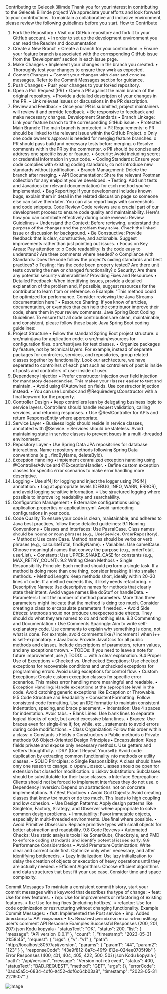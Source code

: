 Contributing to Gelecek Bilimde
Thank you for your interest in contributing to the Gelecek Bilimde project! We appreciate your efforts and look forward to your contributions. To maintain a collaborative and inclusive environment, please review the following guidelines before you start.
How to Contribute
1. Fork the Repository
•	Visit our GitHub repository and fork it to your GitHub account.
•	In order to set up  the development environment you can read the  Readme.md documentation
2. Create a New Branch
•	Create a branch for your contribution.
•	Ensure your feature branch is associated with the corresponding GitHub issue from the 'Development' section in each issue page.
3. Make Changes
•	Implement your changes in the branch you created.
•	Thoroughly test your changes to ensure they work as expected.
4. Commit Changes
•	Commit your changes with clear and concise messages. Refer to the Commit Messages section for guidance.
5. Push Changes
•	Push your changes to your forked repository.
6. Open a Pull Request (PR)
•	Open a PR against the main branch of the original repository.
•	Provide a detailed description of your changes in the PR.
•	Link relevant issues or discussions in the PR description.
7. Review and Feedback
•	Once your PR is submitted, project maintainers will review it and provide feedback.
•	Be responsive to feedback and make necessary changes.
Development Standards
•	Branch Linkage: Link your feature branch to the corresponding GitHub issue.
•	Protected Main Branch: The main branch is protected.
•	PR Requirements:
o	PR should be linked to the relevant issue within the GitHub Project.
o	Only one code owner's approval is needed for merging feature branches.
o	PR should pass build and necessary tests before merging.
o	Resolve comments within the PR by the commenter.
o	PR should be concise and address one specific issue or feature.
•	Security: Avoid including secret or credential information in your code.
•	Coding Standards: Ensure your code complies with existing coding standards; do not introduce new standards without justification.
•	Branch Management: Delete the branch after merging.
•	API Documentation: Share the relevant Postman collection for any endpoint you’ve developed.
•	Testing: Add unit tests and Javadocs (or relevant documentation) for each method you’ve implemented.
•	Bug Reporting: If your development includes known bugs, explain them in detail in the related discussion page so someone else can solve them later. You can also report bugs with screenshots and code snippets.
Code Review
Code reviews are a crucial part of our development process to ensure code quality and maintainability. Here's how you can contribute effectively during code reviews:
Review Guidelines
•	Understand the Context: Before reviewing, understand the purpose of the changes and the problem they solve. Check the linked issue or discussion for background.
•	Be Constructive: Provide feedback that is clear, constructive, and actionable. Suggest improvements rather than just pointing out issues.
•	Focus on Key Areas: Pay attention to:
o	Code readability: Is the code easy to understand? Are there comments where needed?
o	Compliance with Standards: Does the code follow the project’s coding standards and best practices?
o	Testing: Has the code been properly tested? Are there unit tests covering the new or changed functionality?
o	Security: Are there any potential security vulnerabilities?
Providing Fixes and Resources
•	Detailed Feedback: When identifying issues, provide a detailed explanation of the problem and, if possible, suggest resources for the contributor to learn from or reference.
o	Example: "This method could be optimized for performance. Consider reviewing the Java Streams documentation here."
•	Resource Sharing: If you know of articles, documentation, or examples that can help the contributor improve their code, share them in your review comments.
Java Spring Boot Coding Guidelines
To ensure that all code contributions are clean, maintainable, and consistent, please follow these basic Java Spring Boot coding guidelines:
1. Project Structure
•	Follow the standard Spring Boot project structure:
o	src/main/java for application code.
o	src/main/resources for configuration files.
o	src/test/java for test classes.
•	Organize packages by feature, not by technical layers. For example, instead of separate packages for controllers, services, and repositories, group related classes together by functionality. Look our architecture, we have seperated to controllers of each part such as controllers of post is inside of posts and controllers of user inside of user.
2. Dependency Injection
•	Prefer constructor injection over field injection for mandatory dependencies. This makes your classes easier to test and maintain.
•	Avoid using @Autowired on fields. Use constructor injection instead.
•	You can use Lombok and @RequiredArgsConstructor with a final keyword for the property.
3. Controller Design
•	Keep controllers lean by delegating business logic to service layers. Controllers should handle request validation, calling services, and returning responses.
•	Use @RestController for APIs and return ResponseEntity where appropriate.
4. Service Layer
•	Business logic should reside in service classes, annotated with @Service.
•	Services should be stateless. Avoid maintaining state in service classes to prevent issues in a multi-threaded environment.
5. Repository Layer
•	Use Spring Data JPA repositories for database interactions. Name repository methods following Spring Data conventions (e.g., findByName, deleteById).
6. Exception Handling
•	Implement centralized exception handling using @ControllerAdvice and @ExceptionHandler.
•	Define custom exception classes for specific error scenarios to make error handling more descriptive.
7. Logging
•	Use slf4j for logging and inject the logger using @Slf4j annotation.
•	Log at appropriate levels (DEBUG, INFO, WARN, ERROR), and avoid logging sensitive information.
•	Use structured logging where possible to improve log readability and searchability.
8. Configuration Management
•	Externalize configurations using application.properties or application.yml. Avoid hardcoding configurations in your code.
9. Code Quality
To ensure your code is clean, maintainable, and adheres to Java best practices, follow these detailed guidelines:
9.1 Naming Conventions
•	Classes and Interfaces: Use PascalCase. Class names should be nouns or noun phrases (e.g., UserService, OrderRepository).
•	Methods: Use camelCase. Method names should be verbs or verb phrases (e.g., calculateTotal, findByName).
•	Variables: Use camelCase. Choose meaningful names that convey the purpose (e.g., orderTotal, userList).
•	Constants: Use UPPER_SNAKE_CASE for constants (e.g., MAX_RETRY_COUNT).
9.2 Writing Clean Methods
•	Single Responsibility Principle: Each method should perform a single task. If a method is doing more than one thing, consider breaking it into smaller methods.
•	Method Length: Keep methods short, ideally within 20-30 lines of code. If a method exceeds this, it likely needs refactoring.
•	Descriptive Names: Use descriptive names for methods that clearly state their intent. Avoid vague names like doStuff or handleData.
•	Parameters: Limit the number of method parameters. More than three parameters might indicate that the method is doing too much. Consider creating a class to encapsulate parameters if needed.
•	Avoid Side Effects: Methods should not produce unexpected side effects. They should do what they are named to do and nothing else.
9.3 Commenting and Documentation
•	Use Comments Sparingly: Aim to write self-explanatory code. Use comments to explain why something is done, not what is done. For example, avoid comments like // increment i when i++ is self-explanatory.
•	JavaDocs: Provide JavaDocs for all public methods and classes. Include descriptions of parameters, return values, and any exceptions thrown.
•	TODOs: If you need to leave a note for future improvement, use // TODO: ... with a clear explanation.
9.4 Proper Use of Exceptions
•	Checked vs. Unchecked Exceptions: Use checked exceptions for recoverable conditions and unchecked exceptions for programming errors. Avoid using exceptions for control flow.
•	Custom Exceptions: Create custom exception classes for specific error scenarios. This makes error handling more meaningful and readable.
•	Exception Handling: Handle exceptions at the appropriate level in the code. Avoid catching generic exceptions like Exception or Throwable.
9.5 Code Structure and Readability
•	Consistent Formatting: Follow consistent code formatting. Use an IDE formatter to maintain consistent indentation, spacing, and brace placement.
•	Indentation: Use 4 spaces for indentation. Avoid tabs.
•	Blank Lines: Use blank lines to separate logical blocks of code, but avoid excessive blank lines.
•	Braces: Use braces even for single-line if, for, while, etc., statements to avoid errors during code modifications.
•	Class Organization: Follow this order within a class:
o	Constants
o	Fields
o	Constructors
o	Public methods
o	Private methods
9.6 Object-Oriented Design Principles
•	Encapsulation: Keep fields private and expose only necessary methods. Use getters and setters thoughtfully.
•	DRY (Don’t Repeat Yourself): Avoid code duplication by extracting common functionality into methods or utility classes.
•	SOLID Principles:
o	Single Responsibility: A class should have only one reason to change.
o	Open/Closed: Classes should be open for extension but closed for modification.
o	Liskov Substitution: Subclasses should be substitutable for their base classes.
o	Interface Segregation: Clients should not be forced to implement interfaces they do not use.
o	Dependency Inversion: Depend on abstractions, not on concrete implementations.
9.7 Best Practices
•	Avoid God Objects: Avoid creating classes that know too much or do too much. This leads to high coupling and low cohesion.
•	Use Design Patterns: Apply design patterns like Singleton, Factory, Strategy, and Observer where appropriate to solve common design problems.
•	Immutability: Favor immutable objects, especially in multi-threaded environments. Use final where possible.
•	Avoid Primitive Obsession: Replace primitive types with small objects for better abstraction and readability.
9.8 Code Reviews
•	Automated Checks: Use static analysis tools like SonarQube, Checkstyle, and PMD to enforce coding standards and identify potential issues early.
9.9 Performance Considerations
•	Avoid Premature Optimization: Write clear and correct code first. Optimize only when necessary, and after identifying bottlenecks.
•	Lazy Initialization: Use lazy initialization to delay the creation of objects or execution of heavy operations until they are actually needed.
•	Efficient Algorithms: Choose efficient algorithms and data structures that best fit your use case. Consider time and space complexity.

Commit Messages
To maintain a consistent commit history, start your commit messages with a keyword that describes the type of change:
•	feat: Use for new features.
•	imp: Use for improvements or refactoring of existing features.
•	fix: Use for bug fixes (including hotfixes).
•	refactor: Use for code optimization or restructuring without changing functionality.
Example Commit Messages:
•	feat: Implemented the Post service
•	imp: Added timestamp to API responses
•	fix: Resolved permission error when editing user's comment
API Response Examples
Successful Responses (200, 201, 207)
json
Kodu kopyala
{
    "statusText": "OK",
    "status": 200,
    "list": {
        "message": "API version: 0.0.1"
    },
    "count": 1,
    "timestamp": "2023-05-31 21:58:45",
    "request": {
        "args": {
            "v": "v1"
        },
        "path": "http://localhost:8057/api/version",
        "params": {
            "param1": "44",
            "param2": "123"
        }
    },
    "responseCode": "43e9f812-8a7c-49f9-812e-024ee0705f9b"
}
Error Responses (400, 401, 404, 405, 422, 500, 503)
json
Kodu kopyala
{
    "path": "/api/version",
    "message": "Version not retrieved",
    "status": 400,
    "statusText": "BAD_REQUEST",
    "method": "GET",
    "args": {},
    "errorCode": "0ada5a5c-6834-4df6-9452-ddf6c64b03a8",
    "timestamp": "2023-05-31 22:19:07"
}

![image](https://github.com/user-attachments/assets/f08c44a1-113f-4d06-960b-dad29ddd0cc2)

